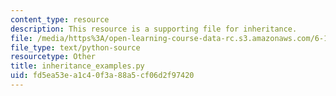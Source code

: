 ```yaml
---
content_type: resource
description: This resource is a supporting file for inheritance.
file: /media/https%3A/open-learning-course-data-rc.s3.amazonaws.com/6-189-a-gentle-introduction-to-programming-using-python-january-iap-2011/fd5ea53ea1c40f3a88a5cf06d2f97420_inheritance_examples.py
file_type: text/python-source
resourcetype: Other
title: inheritance_examples.py
uid: fd5ea53e-a1c4-0f3a-88a5-cf06d2f97420
---
```

